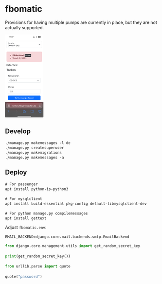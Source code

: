 # fbomatic

Provisions for having multiple pumps are currently in place, but they are not actually supported.

<img src="docs/fbomatic-screenshot.jpeg" width="25%" alt="fbomatic screenshot">

## Develop

```
./manage.py makemessages -l de
./manage.py createsuperuser
./manage.py makemigrations
./manage.py makemessages -a
```

## Deploy

```shell
# For passenger
apt install python-is-python3

# For mysqlclient
apt install build-essential pkg-config default-libmysqlclient-dev

# For python manage.py compilemessages
apt install gettext
```

Adjust `fbomatic.env`:

```shell
EMAIL_BACKEND=django.core.mail.backends.smtp.EmailBackend
```

```python
from django.core.management.utils import get_random_secret_key

print(get_random_secret_key())

from urllib.parse import quote

quote("password")
```
